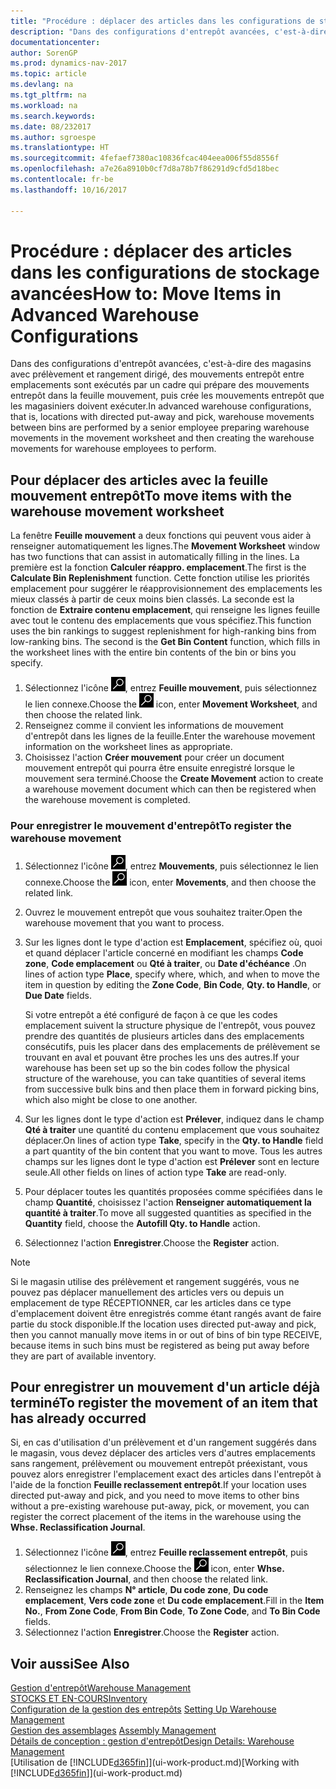 ```yaml
---
title: "Procédure : déplacer des articles dans les configurations de stockage avancées"
description: "Dans des configurations d'entrepôt avancées, c'est-à-dire des magasins avec prélèvement et rangement dirigé, des mouvements entrepôt entre emplacements sont exécutés par un cadre qui prépare des mouvements entrepôt dans la feuille mouvement, puis crée les mouvements entrepôt que les magasiniers doivent exécuter."
documentationcenter: 
author: SorenGP
ms.prod: dynamics-nav-2017
ms.topic: article
ms.devlang: na
ms.tgt_pltfrm: na
ms.workload: na
ms.search.keywords: 
ms.date: 08/232017
ms.author: sgroespe
ms.translationtype: HT
ms.sourcegitcommit: 4fefaef7380ac10836fcac404eea006f55d8556f
ms.openlocfilehash: a7e26a8910b0cf7d8a78b7f86291d9cfd5d18bec
ms.contentlocale: fr-be
ms.lasthandoff: 10/16/2017

---
```

# <a name="how-to-move-items-in-advanced-warehouse-configurations"></a><span data-ttu-id="17927-103">Procédure : déplacer des articles dans les configurations de stockage avancées</span><span class="sxs-lookup"><span data-stu-id="17927-103">How to: Move Items in Advanced Warehouse Configurations</span></span>
<span data-ttu-id="17927-104">Dans des configurations d'entrepôt avancées, c'est-à-dire des magasins avec prélèvement et rangement dirigé, des mouvements entrepôt entre emplacements sont exécutés par un cadre qui prépare des mouvements entrepôt dans la feuille mouvement, puis crée les mouvements entrepôt que les magasiniers doivent exécuter.</span><span class="sxs-lookup"><span data-stu-id="17927-104">In advanced warehouse configurations, that is, locations with directed put-away and pick, warehouse movements between bins are performed by a senior employee preparing warehouse movements in the movement worksheet and then creating the warehouse movements for warehouse employees to perform.</span></span>  

## <a name="to-move-items-with-the-warehouse-movement-worksheet"></a><span data-ttu-id="17927-105">Pour déplacer des articles avec la feuille mouvement entrepôt</span><span class="sxs-lookup"><span data-stu-id="17927-105">To move items with the warehouse movement worksheet</span></span>
<span data-ttu-id="17927-106">La fenêtre **Feuille mouvement** a deux fonctions qui peuvent vous aider à renseigner automatiquement les lignes.</span><span class="sxs-lookup"><span data-stu-id="17927-106">The **Movement Worksheet** window has two functions that can assist in automatically filling in the lines.</span></span> <span data-ttu-id="17927-107">La première est la fonction **Calculer réappro. emplacement**.</span><span class="sxs-lookup"><span data-stu-id="17927-107">The first is the **Calculate Bin Replenishment** function.</span></span> <span data-ttu-id="17927-108">Cette fonction utilise les priorités emplacement pour suggérer le réapprovisionnement des emplacements les mieux classés à partir de ceux moins bien classés. La seconde est la fonction de **Extraire contenu emplacement**, qui renseigne les lignes feuille avec tout le contenu des emplacements que vous spécifiez.</span><span class="sxs-lookup"><span data-stu-id="17927-108">This function uses the bin rankings to suggest replenishment for high-ranking bins from low-ranking bins. The second is the **Get Bin Content** function, which fills in the worksheet lines with the entire bin contents of the bin or bins you specify.</span></span>

1.  <span data-ttu-id="17927-109">Sélectionnez l'icône ![Page ou état pour la recherche](media/ui-search/search_small.png "Page ou état pour la recherche"), entrez **Feuille mouvement**, puis sélectionnez le lien connexe.</span><span class="sxs-lookup"><span data-stu-id="17927-109">Choose the ![Search for Page or Report](media/ui-search/search_small.png "Search for Page or Report icon") icon, enter **Movement Worksheet**, and then choose the related link.</span></span>  
2.  <span data-ttu-id="17927-110">Renseignez comme il convient les informations de mouvement d'entrepôt dans les lignes de la feuille.</span><span class="sxs-lookup"><span data-stu-id="17927-110">Enter the warehouse movement information on the worksheet lines as appropriate.</span></span>  
3. <span data-ttu-id="17927-111">Choisissez l'action **Créer mouvement** pour créer un document mouvement entrepôt qui pourra être ensuite enregistré lorsque le mouvement sera terminé.</span><span class="sxs-lookup"><span data-stu-id="17927-111">Choose the **Create Movement** action to create a warehouse movement document which can then be registered when the warehouse movement is completed.</span></span>  

### <a name="to-register-the-warehouse-movement"></a><span data-ttu-id="17927-112">Pour enregistrer le mouvement d'entrepôt</span><span class="sxs-lookup"><span data-stu-id="17927-112">To register the warehouse movement</span></span>  
1.  <span data-ttu-id="17927-113">Sélectionnez l'icône ![Page ou état pour la recherche](media/ui-search/search_small.png "Page ou état pour la recherche"), entrez **Mouvements**, puis sélectionnez le lien connexe.</span><span class="sxs-lookup"><span data-stu-id="17927-113">Choose the ![Search for Page or Report](media/ui-search/search_small.png "Search for Page or Report icon") icon, enter **Movements**, and then choose the related link.</span></span>  
2.  <span data-ttu-id="17927-114">Ouvrez le mouvement entrepôt que vous souhaitez traiter.</span><span class="sxs-lookup"><span data-stu-id="17927-114">Open the warehouse movement that you want to process.</span></span>  
3.  <span data-ttu-id="17927-115">Sur les lignes dont le type d'action est **Emplacement**, spécifiez où, quoi et quand déplacer l'article concerné en modifiant les champs **Code zone**, **Code emplacement** ou **Qté à traiter**, ou **Date d'échéance** .</span><span class="sxs-lookup"><span data-stu-id="17927-115">On lines of action type **Place**, specify where, which, and when to move the item in question by editing the **Zone Code**, **Bin Code**, **Qty. to Handle**, or **Due Date** fields.</span></span>  

    <span data-ttu-id="17927-116">Si votre entrepôt a été configuré de façon à ce que les codes emplacement suivent la structure physique de l'entrepôt, vous pouvez prendre des quantités de plusieurs articles dans des emplacements consécutifs, puis les placer dans des emplacements de prélèvement se trouvant en aval et pouvant être proches les uns des autres.</span><span class="sxs-lookup"><span data-stu-id="17927-116">If your warehouse has been set up so the bin codes follow the physical structure of the warehouse, you can take quantities of several items from successive bulk bins and then place them in forward picking bins, which also might be close to one another.</span></span>  
4.  <span data-ttu-id="17927-117">Sur les lignes dont le type d'action est **Prélever**, indiquez dans le champ **Qté à traiter** une quantité du contenu emplacement que vous souhaitez déplacer.</span><span class="sxs-lookup"><span data-stu-id="17927-117">On lines of action type **Take**, specify in the **Qty. to Handle** field a part quantity of the bin content that you want to move.</span></span> <span data-ttu-id="17927-118">Tous les autres champs sur les lignes dont le type d'action est **Prélever** sont en lecture seule.</span><span class="sxs-lookup"><span data-stu-id="17927-118">All other fields on lines of action type **Take** are read-only.</span></span>  
5.  <span data-ttu-id="17927-119">Pour déplacer toutes les quantités proposées comme spécifiées dans le champ **Quantité**, choisissez l'action **Renseigner automatiquement la quantité à traiter**.</span><span class="sxs-lookup"><span data-stu-id="17927-119">To move all suggested quantities as specified in the **Quantity** field, choose the **Autofill Qty. to Handle** action.</span></span>  
6. <span data-ttu-id="17927-120">Sélectionnez l'action **Enregistrer**.</span><span class="sxs-lookup"><span data-stu-id="17927-120">Choose the **Register** action.</span></span>  

> [!NOTE]  
>  <span data-ttu-id="17927-121">Si le magasin utilise des prélèvement et rangement suggérés, vous ne pouvez pas déplacer manuellement des articles vers ou depuis un emplacement de type RÉCEPTIONNER, car les articles dans ce type d'emplacement doivent être enregistrés comme étant rangés avant de faire partie du stock disponible.</span><span class="sxs-lookup"><span data-stu-id="17927-121">If the location uses directed put-away and pick, then you cannot manually move items in or out of bins of bin type RECEIVE, because items in such bins must be registered as being put away before they are part of available inventory.</span></span>

## <a name="to-register-the-movement-of-an-item-that-has-already-occurred"></a><span data-ttu-id="17927-122">Pour enregistrer un mouvement d'un article déjà terminé</span><span class="sxs-lookup"><span data-stu-id="17927-122">To register the movement of an item that has already occurred</span></span>  
<span data-ttu-id="17927-123">Si, en cas d'utilisation d'un prélèvement et d'un rangement suggérés dans le magasin, vous devez déplacer des articles vers d'autres emplacements sans rangement, prélèvement ou mouvement entrepôt préexistant, vous pouvez alors enregistrer l'emplacement exact des articles dans l'entrepôt à l'aide de la fonction **Feuille reclassement entrepôt**.</span><span class="sxs-lookup"><span data-stu-id="17927-123">If your location uses directed put-away and pick, and you need to move items to other bins without a pre-existing warehouse put-away, pick, or movement, you can register the correct placement of the items in the warehouse using the **Whse. Reclassification Journal**.</span></span>

1.  <span data-ttu-id="17927-124">Sélectionnez l'icône ![Page ou état pour la recherche](media/ui-search/search_small.png "Page ou état pour la recherche"), entrez **Feuille reclassement entrepôt**, puis sélectionnez le lien connexe.</span><span class="sxs-lookup"><span data-stu-id="17927-124">Choose the ![Search for Page or Report](media/ui-search/search_small.png "Search for Page or Report icon") icon, enter **Whse. Reclassification Journal**, and then choose the related link.</span></span>  
2.  <span data-ttu-id="17927-125">Renseignez les champs **N° article**, **Du code zone**, **Du code emplacement**, **Vers code zone** et **Du code emplacement**.</span><span class="sxs-lookup"><span data-stu-id="17927-125">Fill in the **Item No.**, **From Zone Code**, **From Bin Code**, **To Zone Code**, and **To Bin Code** fields.</span></span>  
3.  <span data-ttu-id="17927-126">Sélectionnez l'action **Enregistrer**.</span><span class="sxs-lookup"><span data-stu-id="17927-126">Choose the **Register** action.</span></span>  

## <a name="see-also"></a><span data-ttu-id="17927-127">Voir aussi</span><span class="sxs-lookup"><span data-stu-id="17927-127">See Also</span></span>  
[<span data-ttu-id="17927-128">Gestion d'entrepôt</span><span class="sxs-lookup"><span data-stu-id="17927-128">Warehouse Management</span></span>](warehouse-manage-warehouse.md)  
[<span data-ttu-id="17927-129">STOCKS ET EN-COURS</span><span class="sxs-lookup"><span data-stu-id="17927-129">Inventory</span></span>](inventory-manage-inventory.md)  
<span data-ttu-id="17927-130">[Configuration de la gestion des entrepôts](warehouse-setup-warehouse.md)   </span><span class="sxs-lookup"><span data-stu-id="17927-130">[Setting Up Warehouse Management](warehouse-setup-warehouse.md)   </span></span>  
<span data-ttu-id="17927-131">[Gestion des assemblages](assembly-assemble-items.md)  </span><span class="sxs-lookup"><span data-stu-id="17927-131">[Assembly Management](assembly-assemble-items.md)  </span></span>  
[<span data-ttu-id="17927-132">Détails de conception : gestion d'entrepôt</span><span class="sxs-lookup"><span data-stu-id="17927-132">Design Details: Warehouse Management</span></span>](design-details-warehouse-management.md)  
<span data-ttu-id="17927-133">[Utilisation de [!INCLUDE[d365fin](includes/d365fin_md.md)]](ui-work-product.md)</span><span class="sxs-lookup"><span data-stu-id="17927-133">[Working with [!INCLUDE[d365fin](includes/d365fin_md.md)]](ui-work-product.md)</span></span>

